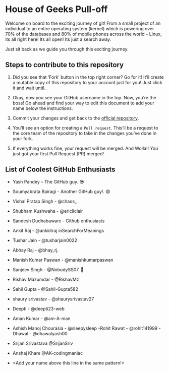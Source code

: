 # House of Geeks Pull-off

Welcome on board to the exciting journey of git! From a small project of
an individual to an entire operating system (kernel) which is powering
over 70% of the databases and 80% of mobile phones across the world –
Linux, its all right here! Its all open! Its just a search away.

Just sit back as we guide you through this exciting journey.

## Steps to contribute to this repository

1. Did you see that ‘Fork’ button in the top right corner? Go for it!
It’ll create a mutable copy of this repository to your account just
for you! Just click it and wait until..

1. Okay, now you see your GitHub username in the top. Now, you’re the
boss! Go ahead and find your way to edit this document to add your
name below the instructions.

1. Commit your changes and get back to the [official repository](https://github.com/houseofgeeks/pull-off).

1. You’ll see an option for creating a `Pull request`. This’ll be a
request to the core team of the repository to take in the changes
you’ve done in your fork.

1. If everything works fine, your request will be merged. And Wolla!!
You just got your first Pull Request (PR) merged!


## List of Coolest GitHub Enthusiasts

- Yash Pandey – The GitHub guy. :sunglasses:
- Soumyabrata Bairagi - Another GitHub guy!. :smile:
- Vishal Pratap Singh - @chaos_
- Shubham Kushwaha - @ericliclair
- Sandesh Dudhabaware - Github enthusiasts
- Ankit Raj - @ankiiitraj inSearchForMeanings 
- Tushar Jain - @tusharjain0022
- Abhay Raj - @bhay_rj.
- Manish Kumar Paswan - @manishkumarpaswan
- Sanjeev Singh – @NobodySS07. :clown_face:
- Rishav Mazumdar - @RishavMz
- Sahil Gupta - @Sahil-Gupta582
- shaury srivastav - @shaurysrivastav27 
- Deepti - @deepti23-web
- Aman Kumar - @am-A-man
- Ashish Manoj Chourasia - @sleepysleep
-Rohit Rawat - @rohit141999
-Dhawal - @dhawalyash00
- Srijan Srivastava @SrijanSriv
- Anshaj Khare @AK-codingmaniac

- <Add your name above this line in the same pattern!>
